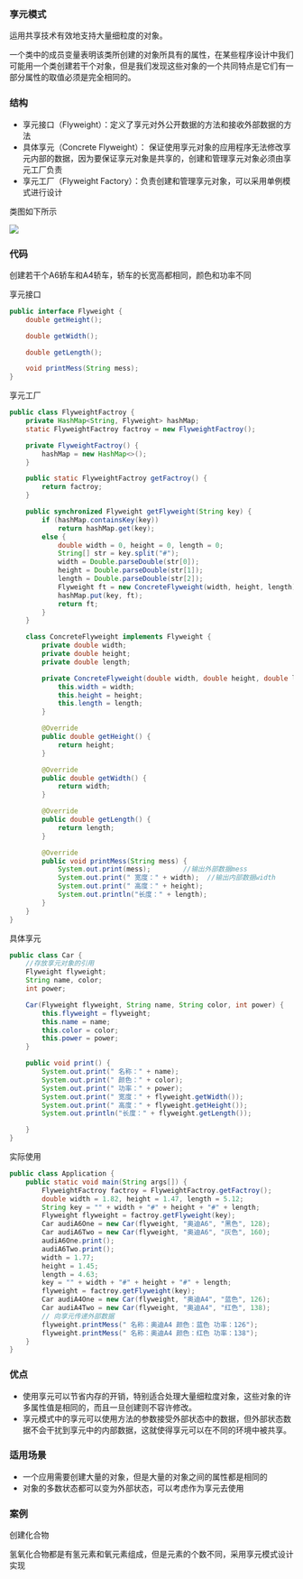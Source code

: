 ### 享元模式

运用共享技术有效地支持大量细粒度的对象。

一个类中的成员变量表明该类所创建的对象所具有的属性，在某些程序设计中我们可能用一个类创建若干个对象，但是我们发现这些对象的一个共同特点是它们有一部分属性的取值必须是完全相同的。


### 结构

- 享元接口（Flyweight）：定义了享元对外公开数据的方法和接收外部数据的方法
- 具体享元（Concrete Flyweight）： 保证使用享元对象的应用程序无法修改享元内部的数据，因为要保证享元对象是共享的，创建和管理享元对象必须由享元工厂负责
- 享元工厂（Flyweight Factory）：负责创建和管理享元对象，可以采用单例模式进行设计

类图如下所示

![](../../image/flyweight.png)

### 代码
创建若干个A6轿车和A4轿车，轿车的长宽高都相同，颜色和功率不同

享元接口
```java
public interface Flyweight {
    double getHeight();

    double getWidth();

    double getLength();

    void printMess(String mess);
}
```

享元工厂
```java
public class FlyweightFactroy {
    private HashMap<String, Flyweight> hashMap;
    static FlyweightFactroy factroy = new FlyweightFactroy();

    private FlyweightFactroy() {
        hashMap = new HashMap<>();
    }

    public static FlyweightFactroy getFactroy() {
        return factroy;
    }

    public synchronized Flyweight getFlyweight(String key) {
        if (hashMap.containsKey(key))
            return hashMap.get(key);
        else {
            double width = 0, height = 0, length = 0;
            String[] str = key.split("#");
            width = Double.parseDouble(str[0]);
            height = Double.parseDouble(str[1]);
            length = Double.parseDouble(str[2]);
            Flyweight ft = new ConcreteFlyweight(width, height, length);
            hashMap.put(key, ft);
            return ft;
        }
    }

    class ConcreteFlyweight implements Flyweight {
        private double width;
        private double height;
        private double length;

        private ConcreteFlyweight(double width, double height, double length) {
            this.width = width;
            this.height = height;
            this.length = length;
        }

        @Override
        public double getHeight() {
            return height;
        }

        @Override
        public double getWidth() {
            return width;
        }

        @Override
        public double getLength() {
            return length;
        }

        @Override
        public void printMess(String mess) {
            System.out.print(mess);        //输出外部数据mess
            System.out.print(" 宽度：" + width);  //输出内部数据width
            System.out.print(" 高度：" + height);
            System.out.println("长度：" + length);
        }
    }
}
```


具体享元

```java
public class Car {
    //存放享元对象的引用
    Flyweight flyweight;
    String name, color;
    int power;

    Car(Flyweight flyweight, String name, String color, int power) {
        this.flyweight = flyweight;
        this.name = name;
        this.color = color;
        this.power = power;
    }

    public void print() {
        System.out.print(" 名称：" + name);
        System.out.print(" 颜色：" + color);
        System.out.print(" 功率：" + power);
        System.out.print(" 宽度：" + flyweight.getWidth());
        System.out.print(" 高度：" + flyweight.getHeight());
        System.out.println("长度：" + flyweight.getLength());

    }
}
```

实际使用
```java
public class Application {
    public static void main(String args[]) {
        FlyweightFactroy factroy = FlyweightFactroy.getFactroy();
        double width = 1.82, height = 1.47, length = 5.12;
        String key = "" + width + "#" + height + "#" + length;
        Flyweight flyweight = factroy.getFlyweight(key);
        Car audiA6One = new Car(flyweight, "奥迪A6", "黑色", 128);
        Car audiA6Two = new Car(flyweight, "奥迪A6", "灰色", 160);
        audiA6One.print();
        audiA6Two.print();
        width = 1.77;
        height = 1.45;
        length = 4.63;
        key = "" + width + "#" + height + "#" + length;
        flyweight = factroy.getFlyweight(key);
        Car audiA4One = new Car(flyweight, "奥迪A4", "蓝色", 126);
        Car audiA4Two = new Car(flyweight, "奥迪A4", "红色", 138);
        // 向享元传递外部数据
        flyweight.printMess(" 名称：奥迪A4 颜色：蓝色 功率：126");
        flyweight.printMess(" 名称：奥迪A4 颜色：红色 功率：138");
    }
}
```

### 优点

- 使用享元可以节省内存的开销，特别适合处理大量细粒度对象，这些对象的许多属性值是相同的，而且一旦创建则不容许修改。
- 享元模式中的享元可以使用方法的参数接受外部状态中的数据，但外部状态数据不会干扰到享元中的内部数据，这就使得享元可以在不同的环境中被共享。


### 适用场景
- 一个应用需要创建大量的对象，但是大量的对象之间的属性都是相同的
- 对象的多数状态都可以变为外部状态，可以考虑作为享元去使用

### 案例

创建化合物

氢氧化合物都是有氢元素和氧元素组成，但是元素的个数不同，采用享元模式设计实现